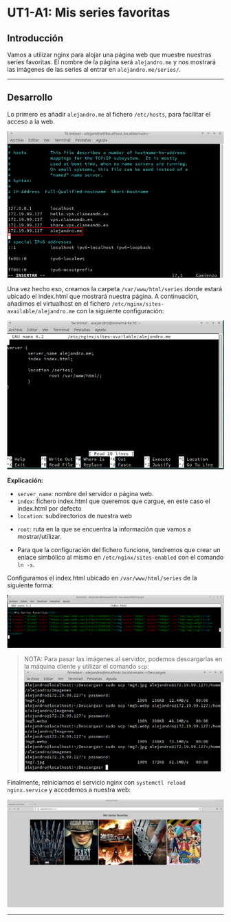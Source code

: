 # UT1-A1: Mis series favoritas

## Introducción

Vamos a utilizar nginx para alojar una página web que muestre nuestras series favoritas. El nombre de la página será `alejandro.me` y nos mostrará las imágenes de las series al entrar en `alejandro.me/series/`.

---

## Desarrollo

Lo primero es añadir `alejandro.me` al fichero `/etc/hosts`, para facilitar el acceso a la web.

![](img/1.png)

Una vez hecho eso, creamos la carpeta `/var/www/html/series` donde estará ubicado el index.html que mostrará nuestra página. A continuación, añadimos el virtualhost en el fichero `/etc/nginx/sites-available/alejandro.me` con la siguiente configuración:

![](img/4.png)

**Explicación:**

* `server_name`: nombre del servidor o página web.
* `index`: fichero index.html que queremos que cargue, en este caso el index.html por defecto
* `location`: subdirectorios de nuestra web
+ `root`: ruta en la que se encuentra la información que vamos a mostrar/utilizar.

* Para que la configuración del fichero funcione, tendremos que crear un enlace simbólico al mismo en `/etc/nginx/sites-enabled` con el comando `ln -s`. 

Configuramos el index.html ubicado en `/var/www/html/series` de la siguiente forma:

![](img/7.png)

> NOTA: Para pasar las imágenes al servidor, podemos descargarlas en la máquina cliente y utilizar el comando `scp`:![](img/5.png)  
      
Finalmente, reiniciamos el servicio nginx con `systemctl reload nginx.service` y accedemos a nuestra web:

![](img/6.png)

---